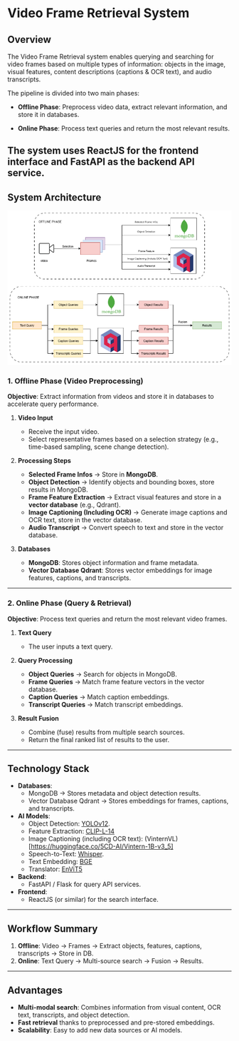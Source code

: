 # Video Frame Retrieval System

## Overview
The Video Frame Retrieval system enables querying and searching for video frames based on multiple types of information: objects in the image, visual features, content descriptions (captions & OCR text), and audio transcripts.

The pipeline is divided into two main phases:

- **Offline Phase**: Preprocess video data, extract relevant information, and store it in databases.

- **Online Phase**: Process text queries and return the most relevant results.

The system uses **ReactJS** for the frontend interface and **FastAPI** as the backend API service.
---

## System Architecture

![Pipeline Overview](pipeline.png)
### 1. Offline Phase (Video Preprocessing)  
**Objective**: Extract information from videos and store it in databases to accelerate query performance.

1. **Video Input**  
   - Receive the input video.  
   - Select representative frames based on a selection strategy (e.g., time-based sampling, scene change detection).

2. **Processing Steps**  
   - **Selected Frame Infos** → Store in **MongoDB**.  
   - **Object Detection** → Identify objects and bounding boxes, store results in MongoDB.  
   - **Frame Feature Extraction** → Extract visual features and store in a **vector database** (e.g., Qdrant).  
   - **Image Captioning (Including OCR)** → Generate image captions and OCR text, store in the vector database.  
   - **Audio Transcript** → Convert speech to text and store in the vector database.

3. **Databases**  
   - **MongoDB**: Stores object information and frame metadata.  
   - **Vector Database Qdrant**: Stores vector embeddings for image features, captions, and transcripts.

---

### 2. Online Phase (Query & Retrieval)  
**Objective**: Process text queries and return the most relevant video frames.

1. **Text Query**  
   - The user inputs a text query.

2. **Query Processing**  
   - **Object Queries** → Search for objects in MongoDB.  
   - **Frame Queries** → Match frame feature vectors in the vector database.  
   - **Caption Queries** → Match caption embeddings.  
   - **Transcript Queries** → Match transcript embeddings.

3. **Result Fusion**  
   - Combine (fuse) results from multiple search sources.  
   - Return the final ranked list of results to the user.

---

## Technology Stack
- **Databases**:  
  - MongoDB → Stores metadata and object detection results.  
  - Vector Database Qdrant → Stores embeddings for frames, captions, and transcripts.
- **AI Models**:  
  - Object Detection: [YOLOv12](https://docs.ultralytics.com/vi/models/yolo12/).  
  - Feature Extraction: [CLIP-L-14](https://huggingface.co/apple/DFN2B-CLIP-ViT-L-14)
  - Image Captioning (including OCR text): (VinternVL)[https://huggingface.co/5CD-AI/Vintern-1B-v3_5]    
  - Speech-to-Text: [Whisper](https://huggingface.co/openai/whisper-large-v3).
  - Text Embedding: [BGE](https://huggingface.co/AITeamVN/Vietnamese_Reranker)
  - Translator: [EnViT5](https://huggingface.co/VietAI/envit5-translation)
- **Backend**:  
  - FastAPI / Flask for query API services.  
- **Frontend**:  
  - ReactJS (or similar) for the search interface.

---

## Workflow Summary
1. **Offline**: Video → Frames → Extract objects, features, captions, transcripts → Store in DB.  
2. **Online**: Text Query → Multi-source search → Fusion → Results.

---

## Advantages
- **Multi-modal search**: Combines information from visual content, OCR text, transcripts, and object detection.  
- **Fast retrieval** thanks to preprocessed and pre-stored embeddings.  
- **Scalability**: Easy to add new data sources or AI models.